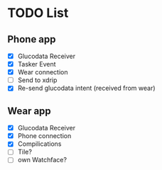 # TODO List

## Phone app

- [x] Glucodata Receiver
- [x] Tasker Event
- [x] Wear connection
- [ ] Send to xdrip
- [x] Re-send glucodata intent (received from wear)

## Wear app

- [x] Glucodata Receiver
- [x] Phone connection
- [x] Compilications
- [ ] Tile?
- [ ] own Watchface?